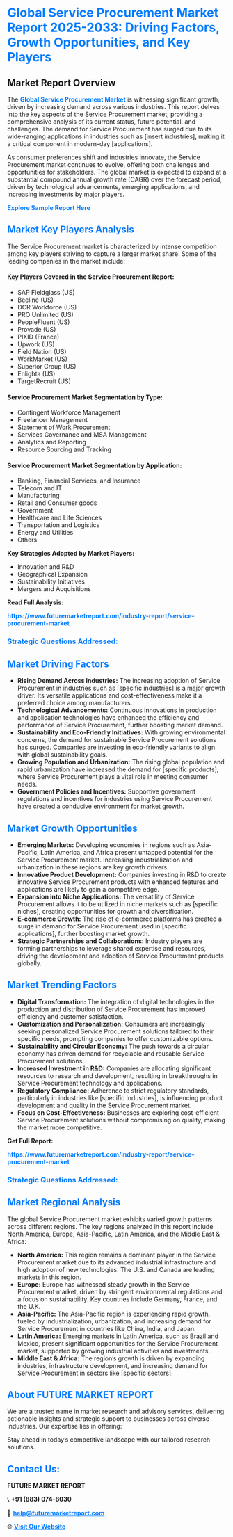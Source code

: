 <h1 style="color: #007BFF;">Global Service Procurement Market Report 2025-2033: Driving Factors, Growth Opportunities, and Key Players</h1>

<section id="overview">
<h2>Market Report Overview</h2>
<p>The <a href="https://www.futuremarketreport.com/industry-report/service-procurement-market" style="color: #007BFF; text-decoration: none;"><strong>Global Service Procurement Market</strong></a> is witnessing significant growth, driven by increasing demand across various industries. This report delves into the key aspects of the Service Procurement market, providing a comprehensive analysis of its current status, future potential, and challenges. The demand for Service Procurement has surged due to its wide-ranging applications in industries such as [insert industries], making it a critical component in modern-day [applications].</p>
<p>As consumer preferences shift and industries innovate, the Service Procurement market continues to evolve, offering both challenges and opportunities for stakeholders. The global market is expected to expand at a substantial compound annual growth rate (CAGR) over the forecast period, driven by technological advancements, emerging applications, and increasing investments by major players.</p>
</section>

<section id="overview">
<p><a href="https://www.futuremarketreport.com/request-sample/reportId=104985" style="color: #007BFF; text-decoration: none;"><strong>Explore Sample Report Here</strong></a></p>
</section>

<section id="key-players">
<h2 style="color: #007BFF;">Market Key Players Analysis</h2>
<p>The Service Procurement market is characterized by intense competition among key players striving to capture a larger market share. Some of the leading companies in the market include:</p>
<h4>Key Players Covered in the Service Procurement Report:</h4>
<ul><li>SAP Fieldglass (US)</li><li>Beeline (US)</li><li>DCR Workforce (US)</li><li>PRO Unlimited (US)</li><li>PeopleFluent (US)</li><li>Provade (US)</li><li>PIXID (France)</li><li>Upwork (US)</li><li>Field Nation (US)</li><li>WorkMarket (US)</li><li>Superior Group (US)</li><li>Enlighta (US)</li><li>TargetRecruit (US)</li></ul>
<h4>Service Procurement Market Segmentation by Type:</h4>
<ul><li>Contingent Workforce Management</li><li>Freelancer Management</li><li>Statement of Work Procurement</li><li>Services Governance and MSA Management</li><li>Analytics and Reporting</li><li>Resource Sourcing and Tracking</li></ul>

<h4>Service Procurement Market Segmentation by Application:</h4>
<ul><li>Banking, Financial Services, and Insurance</li><li>Telecom and IT</li><li>Manufacturing</li><li>Retail and Consumer goods</li><li>Government</li><li>Healthcare and Life Sciences</li><li>Transportation and Logistics</li><li>Energy and Utilities</li><li>Others</li></ul>
<p><strong>Key Strategies Adopted by Market Players:</strong></p>
<ul>
<li>Innovation and R&D</li>
<li>Geographical Expansion</li>
<li>Sustainability Initiatives</li>
<li>Mergers and Acquisitions</li>
</ul>
</section>

<section>
<p><strong>Read Full Analysis: </strong></p><a href="https://www.futuremarketreport.com/industry-report/service-procurement-market" style="color: #007BFF; text-decoration: none;"><strong>https://www.futuremarketreport.com/industry-report/service-procurement-market</strong></a>
<h3 style="color: #007BFF;">Strategic Questions Addressed:</h3>
</section>

<section id="driving-factors">
<h2 style="color: #007BFF;">Market Driving Factors</h2>
<ul>
<li><strong>Rising Demand Across Industries:</strong> The increasing adoption of Service Procurement in industries such as [specific industries] is a major growth driver. Its versatile applications and cost-effectiveness make it a preferred choice among manufacturers.</li>
<li><strong>Technological Advancements:</strong> Continuous innovations in production and application technologies have enhanced the efficiency and performance of Service Procurement, further boosting market demand.</li>
<li><strong>Sustainability and Eco-Friendly Initiatives:</strong> With growing environmental concerns, the demand for sustainable Service Procurement solutions has surged. Companies are investing in eco-friendly variants to align with global sustainability goals.</li>
<li><strong>Growing Population and Urbanization:</strong> The rising global population and rapid urbanization have increased the demand for [specific products], where Service Procurement plays a vital role in meeting consumer needs.</li>
<li><strong>Government Policies and Incentives:</strong> Supportive government regulations and incentives for industries using Service Procurement have created a conducive environment for market growth.</li>
</ul>
</section>

<section id="growth-opportunities">
<h2 style="color: #007BFF;">Market Growth Opportunities</h2>
<ul>
<li><strong>Emerging Markets:</strong> Developing economies in regions such as Asia-Pacific, Latin America, and Africa present untapped potential for the Service Procurement market. Increasing industrialization and urbanization in these regions are key growth drivers.</li>
<li><strong>Innovative Product Development:</strong> Companies investing in R&D to create innovative Service Procurement products with enhanced features and applications are likely to gain a competitive edge.</li>
<li><strong>Expansion into Niche Applications:</strong> The versatility of Service Procurement allows it to be utilized in niche markets such as [specific niches], creating opportunities for growth and diversification.</li>
<li><strong>E-commerce Growth:</strong> The rise of e-commerce platforms has created a surge in demand for Service Procurement used in [specific applications], further boosting market growth.</li>
<li><strong>Strategic Partnerships and Collaborations:</strong> Industry players are forming partnerships to leverage shared expertise and resources, driving the development and adoption of Service Procurement products globally.</li>
</ul>
</section>

<section id="trending-factors">
<h2 style="color: #007BFF;">Market Trending Factors</h2>
<ul>
<li><strong>Digital Transformation:</strong> The integration of digital technologies in the production and distribution of Service Procurement has improved efficiency and customer satisfaction.</li>
<li><strong>Customization and Personalization:</strong> Consumers are increasingly seeking personalized Service Procurement solutions tailored to their specific needs, prompting companies to offer customizable options.</li>
<li><strong>Sustainability and Circular Economy:</strong> The push towards a circular economy has driven demand for recyclable and reusable Service Procurement solutions.</li>
<li><strong>Increased Investment in R&D:</strong> Companies are allocating significant resources to research and development, resulting in breakthroughs in Service Procurement technology and applications.</li>
<li><strong>Regulatory Compliance:</strong> Adherence to strict regulatory standards, particularly in industries like [specific industries], is influencing product development and quality in the Service Procurement market.</li>
<li><strong>Focus on Cost-Effectiveness:</strong> Businesses are exploring cost-efficient Service Procurement solutions without compromising on quality, making the market more competitive.</li>
</ul>
</section>

<section>
<p><strong>Get Full Report: </strong></p><a href="https://www.futuremarketreport.com/industry-report/service-procurement-market" style="color: #007BFF; text-decoration: none;"><strong>https://www.futuremarketreport.com/industry-report/service-procurement-market</strong></a>
<h3 style="color: #007BFF;">Strategic Questions Addressed:</h3>
</section>


<section id="regional-analysis">
<h2 style="color: #007BFF;">Market Regional Analysis</h2>
<p>The global Service Procurement market exhibits varied growth patterns across different regions. The key regions analyzed in this report include North America, Europe, Asia-Pacific, Latin America, and the Middle East & Africa:</p>
<ul>
<li><strong>North America:</strong> This region remains a dominant player in the Service Procurement market due to its advanced industrial infrastructure and high adoption of new technologies. The U.S. and Canada are leading markets in this region.</li>
<li><strong>Europe:</strong> Europe has witnessed steady growth in the Service Procurement market, driven by stringent environmental regulations and a focus on sustainability. Key countries include Germany, France, and the U.K.</li>
<li><strong>Asia-Pacific:</strong> The Asia-Pacific region is experiencing rapid growth, fueled by industrialization, urbanization, and increasing demand for Service Procurement in countries like China, India, and Japan.</li>
<li><strong>Latin America:</strong> Emerging markets in Latin America, such as Brazil and Mexico, present significant opportunities for the Service Procurement market, supported by growing industrial activities and investments.</li>
<li><strong>Middle East & Africa:</strong> The region’s growth is driven by expanding industries, infrastructure development, and increasing demand for Service Procurement in sectors like [specific sectors].</li>
</ul>
</section>

<footer>
<h2 style="color: #007BFF;">About FUTURE MARKET REPORT</h2>
<p>We are a trusted name in market research and advisory services, delivering actionable insights and strategic support to businesses across diverse industries. Our expertise lies in offering:</p>

<p>Stay ahead in today’s competitive landscape with our tailored research solutions.</p>

<h2 style="color: #007BFF;">Contact Us:</h2>
<p><strong>FUTURE MARKET REPORT</strong></p>
<p>📞 <strong>+91 (883) 074-8030</strong></p>
<p>📧 <strong><a href="mailto:help@futuremarketreport.com" style="color: #007BFF;">help@futuremarketreport.com</a></strong></p>
<p>🌐 <strong><a href="https://www.futuremarketreport.com/" style="color: #007BFF;">Visit Our Website</a></strong></p>
</footer>
